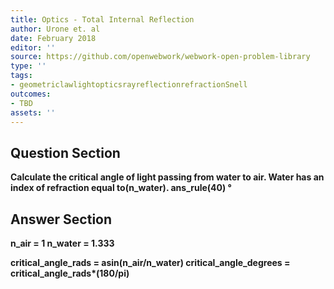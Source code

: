```yaml
---
title: Optics - Total Internal Reflection
author: Urone et. al
date: February 2018
editor: ''
source: https://github.com/openwebwork/webwork-open-problem-library
type: ''
tags:
- geometriclawlightopticsrayreflectionrefractionSnell
outcomes:
- TBD
assets: ''
---
```


## Question Section 

<b>
Calculate the critical angle of light passing from water to air. Water has an index of refraction equal to(n_water).
ans_rule(40) &#176;



## Answer Section

n_air = 1
n_water = 1.333

critical_angle_rads = asin(n_air/n_water)
critical_angle_degrees = critical_angle_rads*(180/pi)